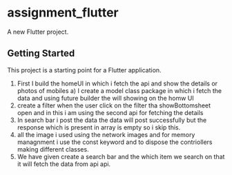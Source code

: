 # assignment_flutter

A new Flutter project.

## Getting Started

This project is a starting point for a Flutter application.

1. First I build the homeUI in which i fetch the api and show the details or photos of mobiles
  a) I create a model class package in which i fetch the data and using future builder the will showing on the homw UI
2. create a filter when the user click on the filter tha showBottomsheet open and in this i am using the second api
 for fetching the details
3. In search bar  i post the data the data will post successfully but the response which is present in array is empty so i skip this.
4. all the image i used using the network images and for memory managnment i use the const keyword and to dispose the contriollers making different classes.
5. We have given create a search bar and the which item we search on that it will fetch the data from api api.
